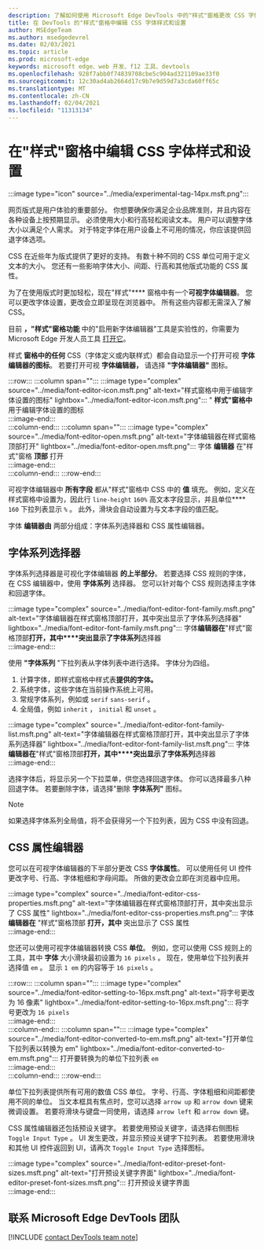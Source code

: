 ```yaml
---
description: 了解如何使用 Microsoft Edge DevTools 中的"样式"窗格更改 CSS 字体样式和设置。
title: 在 DevTools 的"样式"窗格中编辑 CSS 字体样式和设置
author: MSEdgeTeam
ms.author: msedgedevrel
ms.date: 02/03/2021
ms.topic: article
ms.prod: microsoft-edge
keywords: microsoft edge、web 开发、f12 工具、devtools
ms.openlocfilehash: 928f7abb0f74839708cbe5c904ad321109ae33f0
ms.sourcegitcommit: 12c30ad4ab2664d17c9b7e9d59d7a3cda60ff65c
ms.translationtype: MT
ms.contentlocale: zh-CN
ms.lasthandoff: 02/04/2021
ms.locfileid: "11313134"
---
```

# 在"样式"窗格中编辑 CSS 字体样式和设置  

:::image type="icon" source="../media/experimental-tag-14px.msft.png":::

网页版式是用户体验的重要部分。  你想要确保你满足企业品牌准则，并且内容在各种设备上按预期显示。  必须使用大小和行高轻松阅读文本。  用户可以调整字体大小以满足个人需求。  对于特定字体在用户设备上不可用的情况，你应该提供回退字体选项。  

CSS 在近些年为版式提供了更好的支持。  有数十种不同的 CSS 单位可用于定义文本的大小。  您还有一些影响字体大小、间距、行高和其他版式功能的 CSS 属性。  

为了在使用版式时更加轻松，现在"样式"**** 窗格中有一个**可视字体编辑器**。  您可以更改字体设置，更改会立即呈现在浏览器中。  所有这些内容都无需深入了解 CSS。  

目前 **，"样式"窗格功能** 中的"启用新字体编辑器"工具是实验性的，你需要为 Microsoft Edge 开发人员工具 [打开它][DevtoolsExperimentalFeaturesIndexTurnOnExperimentalFeatures]。  

样式 **窗格中的任何** CSS（字体定义或内联样式）都会自动显示一个打开可视 **字体编辑器的图标**。  若要打开可视 **字体编辑器，** 请选择 **"字体编辑器"** 图标。  

:::row:::
   :::column span="":::
      :::image type="complex" source="../media/font-editor-icon.msft.png" alt-text="样式窗格中用于编辑字体设置的图标" lightbox="../media/font-editor-icon.msft.png":::
         " **样式"窗格中** 用于编辑字体设置的图标  
      :::image-end:::  
   :::column-end:::
   :::column span="":::
      :::image type="complex" source="../media/font-editor-open.msft.png" alt-text="字体编辑器在样式窗格顶部打开" lightbox="../media/font-editor-open.msft.png":::
         字体 **编辑器** 在"样式"窗格 **顶部** 打开  
      :::image-end:::  
   :::column-end:::
:::row-end:::  

可视字体编辑器中 **所有字段** 都从"样式"窗格中 CSS 中的 **值** 填充。  例如，定义在样式窗格中设置为，因此行 `line-height` `160%` 高文本字段显示，并且单位**** `160` 下拉列表显示 `%` 。  此外，滑块会自动设置为与文本字段的值匹配。  

字体 **编辑器由** 两部分组成：字体系列选择器和 CSS 属性编辑器。  

## 字体系列选择器  

字体系列选择器是可视化字体编辑器 **的上半部分**。  若要选择 CSS 规则的字体，在 CSS 编辑器中，使用 **字体系列** 选择器。  您可以针对每个 CSS 规则选择主字体和回退字体。  

:::image type="complex" source="../media/font-editor-font-family.msft.png" alt-text="字体编辑器在样式窗格顶部打开，其中突出显示了字体系列选择器" lightbox="../media/font-editor-font-family.msft.png":::
   字体**编辑器在**"样式"窗格顶部**打开，其中****突出显示了字体系列**选择器  
:::image-end:::  

使用 **"字体系列** "下拉列表从字体列表中进行选择。  字体分为四组。  

1.  计算字体，即样式窗格中样式表**提供的字体。**  
1.  系统字体，这些字体在当前操作系统上可用。  
1.  常规字体系列，例如或 `serif` `sans-serif` 。  
1.  全局值，例如 `inherit` ， `initial` 和 `unset` 。  
    
:::image type="complex" source="../media/font-editor-font-family-list.msft.png" alt-text="字体编辑器在样式窗格顶部打开，其中突出显示了字体系列选择器" lightbox="../media/font-editor-font-family-list.msft.png":::
   字体**编辑器在**"样式"窗格顶部**打开，其中****突出显示了字体系列**选择器  
:::image-end:::  

选择字体后，将显示另一个下拉菜单，供您选择回退字体。  你可以选择最多八种回退字体。  若要删除字体，请选择"删除 **字体系列"** 图标。  

<!--:::image type="complex" source="../media/font-editor-defining-fonts.msft.png" alt-text="The font editor with a defined list of fonts and fallback fonts" lightbox="../media/font-editor-defining-fonts.msft.png":::
   The **Font Editor** with a defined list of fonts and fallback fonts highlighted
:::image-end:::  -->

> [!NOTE]
> 如果选择字体系列全局值，将不会获得另一个下拉列表，因为 CSS 中没有回退。  

## CSS 属性编辑器  

您可以在可视字体编辑器的下半部分更改 CSS **字体属性**。  可以使用任何 UI 控件更改字号、行高、字体粗细和字母间距。  所做的更改会立即在浏览器中应用。  

:::image type="complex" source="../media/font-editor-css-properties.msft.png" alt-text="字体编辑器在样式窗格顶部打开，其中突出显示了 CSS 属性" lightbox="../media/font-editor-css-properties.msft.png":::
   字体 **编辑器在** "样式"窗格顶部 **打开，其中** 突出显示了 CSS 属性  
:::image-end:::  

您还可以使用可视字体编辑器转换 CSS **单位**。  例如，您可以使用 CSS 规则上的工具，其中 **字体** 大小滑块最初设置为 `16 pixels` 。  现在，使用单位下拉列表并选择值 `em` 。  显示 `1 em` 的内容等于 `16 pixels` 。  

:::row:::
   :::column span="":::
      :::image type="complex" source="../media/font-editor-setting-to-16px.msft.png" alt-text="将字号更改为 16 像素" lightbox="../media/font-editor-setting-to-16px.msft.png":::
         将字号更改为 `16 pixels`  
      :::image-end:::  
   :::column-end:::
   :::column span="":::
      :::image type="complex" source="../media/font-editor-converted-to-em.msft.png" alt-text="打开单位下拉列表以转换为 em" lightbox="../media/font-editor-converted-to-em.msft.png":::
         打开要转换为的单位下拉列表 `em`  
      :::image-end:::  
   :::column-end:::
:::row-end:::  

单位下拉列表提供所有可用的数值 CSS 单位。  字号、行高、字体粗细和间距都使用不同的单位。  当文本框具有焦点时，您可以选择 `arrow up` 和 `arrow down` 键来微调设置。  若要将滑块与键盘一同使用，请选择 `arrow left` 和 `arrow down` 键。  

CSS 属性编辑器还包括预设关键字。  若要使用预设关键字，请选择右侧图标 `Toggle Input Type` 。  UI 发生更改，并显示预设关键字下拉列表。  若要使用滑块和其他 UI 控件返回到 UI，请再次 `Toggle Input Type` 选择图标。  

:::image type="complex" source="../media/font-editor-preset-font-sizes.msft.png" alt-text="打开预设关键字界面" lightbox="../media/font-editor-preset-font-sizes.msft.png":::
   打开预设关键字界面  
:::image-end:::  

## 联系 Microsoft Edge DevTools 团队  

[!INCLUDE [contact DevTools team note](../includes/contact-devtools-team-note.md)]  

<!-- links -->  

[DevtoolsIndex]: ../index.md "Microsoft Edge (Chromium) 开发人员工具|Microsoft Docs"  
[DevtoolsExperimentalFeaturesIndex]: ../experimental-features/index.md "实验功能|Microsoft Docs"  
[DevtoolsExperimentalFeaturesIndexTurnOnExperimentalFeatures]: ../experimental-features/index.md#turn-on-experimental-features "打开实验功能 - 实验|Microsoft Docs"  
